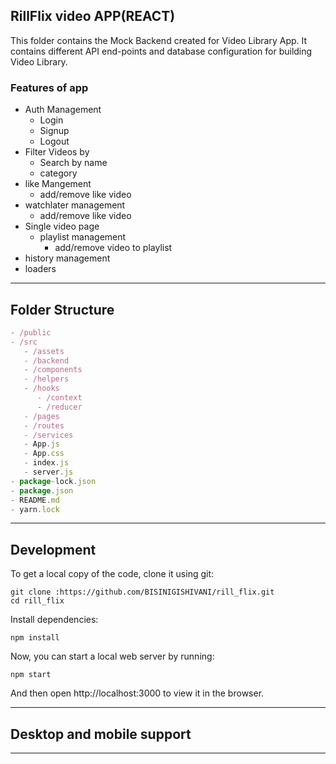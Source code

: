 ## RillFlix video APP(REACT)

This folder contains the Mock Backend created for Video Library App. It contains different API end-points and database configuration for building Video Library.

### Features of app
- Auth Management
  - Login
  - Signup
  - Logout
- Filter Videos by
    - Search by name
    - category
- like Mangement
    - add/remove like video
- watchlater management
    - add/remove like video
- Single video page
  - playlist management
    - add/remove video to playlist
- history management
- loaders 

---
## Folder Structure

```jsx
- /public
- /src
   - /assets
   - /backend
   - /components
   - /helpers
   - /hooks
      - /context
      - /reducer
   - /pages
   - /routes
   - /services
   - App.js
   - App.css
   - index.js
   - server.js
- package-lock.json
- package.json
- README.md
- yarn.lock
```
  ---
## Development

To get a local copy of the code, clone it using git:

```
git clone :https://github.com/BISINIGISHIVANI/rill_flix.git
cd rill_flix
```


Install dependencies:

```
npm install
```

Now, you can start a local web server by running:

```
npm start
```

And then open http://localhost:3000 to view it in the browser.

---
## Desktop and mobile support
---
